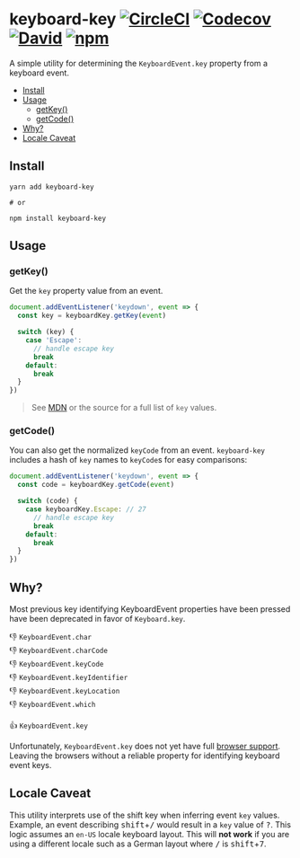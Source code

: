 keyboard-key
[![CircleCI](https://img.shields.io/circleci/project/github/levithomason/keyboard-key/master.svg?style=flat-square)](https://circleci.com/gh/levithomason/keyboard-key/master)
[![Codecov](https://img.shields.io/codecov/c/github/levithomason/keyboard-key/master.svg?style=flat-square)](https://codecov.io/gh/levithomason/keyboard-key)
[![David](https://img.shields.io/david/levithomason/keyboard-key.svg?style=flat-square)](https://david-dm.org/levithomason/keyboard-key)
[![npm](https://img.shields.io/npm/v/keyboard-key.svg?style=flat-square)](https://www.npmjs.com/package/keyboard-key)
============

A simple utility for determining the `KeyboardEvent.key` property from a keyboard event.

<!-- toc -->

- [Install](#install)
- [Usage](#usage)
  * [getKey()](#getkey)
  * [getCode()](#getcode)
- [Why?](#why)
- [Locale Caveat](#locale-caveat)

<!-- tocstop -->

## Install

```
yarn add keyboard-key

# or

npm install keyboard-key
```

## Usage

### getKey()

Get the `key` property value from an event.

```js
document.addEventListener('keydown', event => {
  const key = keyboardKey.getKey(event)

  switch (key) {
    case 'Escape':
      // handle escape key
      break
    default:
      break
  }
})
```

>See [MDN][2] or the source for a full list of `key` values.

### getCode()

You can also get the normalized `keyCode` from an event.  `keyboard-key` includes a hash of `key` names to `keyCode`s for easy comparisons:

```js
document.addEventListener('keydown', event => {
  const code = keyboardKey.getCode(event)

  switch (code) {
    case keyboardKey.Escape: // 27
      // handle escape key
      break
    default:
      break
  }
})
```

## Why?

Most previous key identifying KeyboardEvent properties have been pressed have been deprecated in favor of `Keyboard.key`.

:-1: `KeyboardEvent.char`  
:-1: `KeyboardEvent.charCode`  
:-1: `KeyboardEvent.keyCode`  
:-1: `KeyboardEvent.keyIdentifier`  
:-1: `KeyboardEvent.keyLocation`  
:-1: `KeyboardEvent.which`

:+1: `KeyboardEvent.key`

Unfortunately, `KeyboardEvent.key` does not yet have full [browser support][3].  Leaving the browsers without a reliable property for identifying keyboard event keys.

## Locale Caveat

This utility interprets use of the shift key when inferring event `key` values.  Example, an event describing <kbd>shift</kbd>+<kbd>/</kbd> would result in a `key` value of <kbd>?</kbd>.  This logic assumes an `en-US` locale keyboard layout.  This will **not work** if you are using a different locale such as a German layout where <kbd>/</kbd> is <kbd>shift</kbd>+<kbd>7</kbd>. 

[1]: https://developer.mozilla.org/en-US/docs/Web/API/KeyboardEvent/key
[2]: https://developer.mozilla.org/en-US/docs/Web/API/KeyboardEvent/key/Key_Values
[3]: http://caniuse.com/#feat=keyboardevent-key
